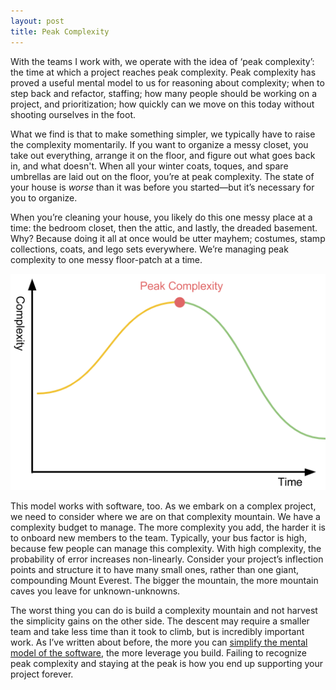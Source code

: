 ```yaml
---
layout: post
title: Peak Complexity
---
```


With the teams I work with, we operate with the idea of ‘peak complexity’: the
time at which a project reaches peak complexity. Peak complexity has proved a
useful mental model to us for reasoning about complexity; when to step back and
refactor, staffing; how many people should be working on a project, and
prioritization; how quickly can we move on this today without shooting ourselves
in the foot.

What we find is that to make something simpler, we typically have to raise the
complexity momentarily. If you want to organize a messy closet, you take out
everything, arrange it on the floor, and figure out what goes back in, and what
doesn't. When all your winter coats, toques, and spare umbrellas are laid out on
the floor, you’re at peak complexity. The state of your house is *worse* than it
was before you started—but it’s necessary for you to organize.

When you’re cleaning your house, you likely do this one messy place at a time:
the bedroom closet, then the attic, and lastly, the dreaded basement. Why?
Because doing it all at once would be utter mayhem; costumes, stamp collections,
coats, and lego sets everywhere. We’re managing peak complexity to one messy
floor-patch at a time.

![](/static/images/peak-complexity.png)

This model works with software, too. As we embark on a complex project, we need
to consider where we are on that complexity mountain. We have a complexity
budget to manage. The more complexity you add, the harder it is to onboard new
members to the team. Typically, your bus factor is high, because few people can
manage this complexity. With high complexity, the probability of error increases
non-linearly. Consider your project’s inflection points and structure it to have
many small ones, rather than one giant, compounding Mount Everest. The bigger
the mountain, the more mountain caves you leave for unknown-unknowns.

The worst thing you can do is build a complexity mountain and not harvest the
simplicity gains on the other side. The descent may require a smaller team and
take less time than it took to climb, but is incredibly important work. As I’ve
written about before, the more you can [simplify the mental model of the
software](/drafts), the more leverage you build. Failing to recognize peak
complexity and staying at the peak is how you end up supporting your project
forever.
